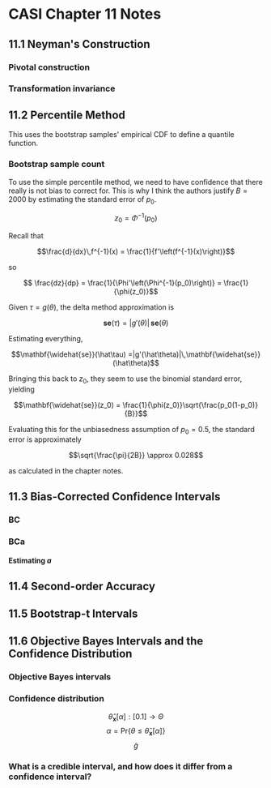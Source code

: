 # CASI Chapter 11 Notes
## 11.1 Neyman's Construction
### Pivotal construction
### Transformation invariance
## 11.2 Percentile Method
This uses the bootstrap samples' empirical CDF to define a quantile function. 
### Bootstrap sample count
To use the simple percentile method, we need to have confidence that there really is not bias to correct for. This is why I think the authors justify $B=2000$ by estimating the standard error of $p_0$.

$$z_0 = \Phi^{-1}(p_0)$$

Recall that

$$\frac{d}{dx}\,f^{-1}(x) = \frac{1}{f'\left(f^{-1}(x)\right)}$$

so

$$ \frac{dz}{dp}  = \frac{1}{\Phi'\left(\Phi^{-1}(p_0)\right)}
 = \frac{1}{\phi(z_0)}$$

 Given $\tau = g(\theta)$, the delta method approximation is 

 $$\mathbf{se}(\tau) =|g'(\theta)|\,\mathbf{se}(\theta)$$

Estimating everything,

 $$\mathbf{\widehat{se}}(\hat\tau) =|g'(\hat\theta)|\,\mathbf{\widehat{se}}
(\hat\theta)$$

Bringing this back to $z_0$, they seem to use the binomial standard error, yielding

 $$\mathbf{\widehat{se}}(z_0)  = \frac{1}{\phi(z_0)}\sqrt{\frac{p_0(1-p_0)}{B}}$$

Evaluating this for the unbiasedness assumption of $p_0=0.5$, the standard error is approximately

 $$\sqrt{\frac{\pi}{2B}} \approx 0.028$$

 as calculated in the chapter notes.
## 11.3 Bias-Corrected Confidence Intervals
### BC
### BCa
#### Estimating $a$
## 11.4 Second-order Accuracy
## 11.5 Bootstrap-t Intervals
## 11.6 Objective Bayes Intervals and the Confidence Distribution
### Objective Bayes intervals
### Confidence distribution
$$\hat\theta_\mathbf{x}[\alpha] : [0.1]\to \Theta$$
$$\alpha = \mathrm{Pr}\left\{\theta \leq \hat\theta_\mathbf{x}[\alpha]\right\}$$
$$\tilde{g}$$
### What is a credible interval, and how does it differ from a confidence interval?

<!--stackedit_data:
eyJoaXN0b3J5IjpbLTEwMDczMzUwMDVdfQ==
-->